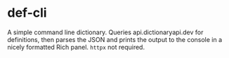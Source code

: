 # def-cli
A simple command line dictionary. Queries api.dictionaryapi.dev for definitions, then parses the JSON and prints the output to the console in a nicely formatted Rich panel. `httpx` not required.
